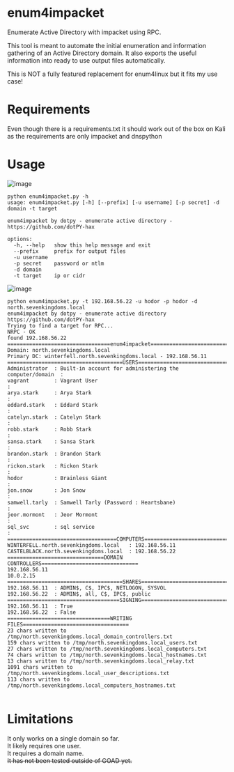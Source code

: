 # enum4impacket
Enumerate Active Directory with impacket using RPC.

This tool is meant to automate the initial enumeration and information gathering of an Active Directory domain. It also exports the useful information into ready to use output files automatically.

This is NOT a fully featured replacement for enum4linux but it fits my use case!

# Requirements
Even though there is a requirements.txt it should work out of the box on Kali as the requirements are only impacket and dnspython

# Usage
![image](https://github.com/user-attachments/assets/b1e4bc90-ecc5-499a-ad63-46518b78898a)

```
python enum4impacket.py -h
usage: enum4impacket.py [-h] [--prefix] [-u username] [-p secret] -d domain -t target

enum4impacket by dotpy - enumerate active directory - https://github.com/dotPY-hax

options:
  -h, --help   show this help message and exit
  --prefix     prefix for output files
  -u username
  -p secret    password or ntlm
  -d domain
  -t target    ip or cidr
```

![image](https://github.com/user-attachments/assets/71a1f22d-0a82-44f6-9023-f4544346c1b1)

```
python enum4impacket.py -t 192.168.56.22 -u hodor -p hodor -d north.sevenkingdoms.local
enum4impacket by dotpy - enumerate active directory
https://github.com/dotPY-hax
Trying to find a target for RPC...
NRPC - OK
found 192.168.56.22
=================================enum4impacket==================================
Domain: north.sevenkingdoms.local
Primary DC: winterfell.north.sevenkingdoms.local - 192.168.56.11
=====================================USERS======================================
Administrator  : Built-in account for administering the computer/domain  :   
vagrant        : Vagrant User                                            :   
arya.stark     : Arya Stark                                              :   
eddard.stark   : Eddard Stark                                            :   
catelyn.stark  : Catelyn Stark                                           :   
robb.stark     : Robb Stark                                              :   
sansa.stark    : Sansa Stark                                             :   
brandon.stark  : Brandon Stark                                           :   
rickon.stark   : Rickon Stark                                            :   
hodor          : Brainless Giant                                         :   
jon.snow       : Jon Snow                                                :   
samwell.tarly  : Samwell Tarly (Password : Heartsbane)                   :   
jeor.mormont   : Jeor Mormont                                            :   
sql_svc        : sql service                                             :   
===================================COMPUTERS====================================
WINTERFELL.north.sevenkingdoms.local   : 192.168.56.11  
CASTELBLACK.north.sevenkingdoms.local  : 192.168.56.22  
===============================DOMAIN CONTROLLERS===============================
192.168.56.11
10.0.2.15
=====================================SHARES=====================================
192.168.56.11  : ADMIN$, C$, IPC$, NETLOGON, SYSVOL  
192.168.56.22  : ADMIN$, all, C$, IPC$, public       
====================================SIGNING=====================================
192.168.56.11  : True   
192.168.56.22  : False  
=================================WRITING FILES==================================
23 chars written to /tmp/north.sevenkingdoms.local_domain_controllers.txt
159 chars written to /tmp/north.sevenkingdoms.local_users.txt
27 chars written to /tmp/north.sevenkingdoms.local_computers.txt
74 chars written to /tmp/north.sevenkingdoms.local_hostnames.txt
13 chars written to /tmp/north.sevenkingdoms.local_relay.txt
1091 chars written to /tmp/north.sevenkingdoms.local_user_descriptions.txt
113 chars written to /tmp/north.sevenkingdoms.local_computers_hostnames.txt


```

# Limitations
It only works on a single domain so far.\
It likely requires one user.\
It requires a domain name.\
~~It has not been tested outside of GOAD yet.~~
